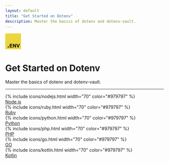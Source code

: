 ```yaml
---
layout: default
title: "Get Started on Dotenv"
description: Master the basics of dotenv and dotenv-vault.
---
```


<div class="container">
  <div class="row text-center">
    <div class="col">
      <img src="/assets/img/dotenv.svg" alt="dotenv" width="50" height="50" class="rounded mt-5">
      <h1 class="fw-extrabold mt-2 lh-1">Get Started on Dotenv</h1>
      <div class="row">
        <div class="col-lg-10 offset-lg-1">
          <p class="lead text-body-tertiary mt-2 mb-4">Master the basics of dotenv and dotenv-vault.</p>
          <span class="text-body-tertiary"><hr class=""/></span>
        </div>
      </div>
    </div>
  </div>
</div>

<div class="container mb-5">
  <div class="row">
    <div class="col-lg-10 offset-lg-1">
      <div class="row">
        <div class="col-3 my-5 text-center">
          {% include icons/nodejs.html width="70" color="#979797" %}
          <div class="mt-3">
            <a href="/start/nodejs" class="btn btn-warning btn-lg">
              Node.js
            </a>
          </div>
        </div>
        <div class="col-3 my-5 text-center">
          {% include icons/ruby.html width="70" color="#979797" %}
          <div class="mt-3">
            <a href="" class="btn btn-warning btn-lg">
              Ruby
            </a>
          </div>
        </div>
        <div class="col-3 my-5 text-center">
          {% include icons/python.html width="70" color="#979797" %}
          <div class="mt-3">
            <a href="" class="btn btn-warning btn-lg">
              Python
            </a>
          </div>
        </div>
        <div class="col-3 my-5 text-center">
          {% include icons/php.html width="70" color="#979797" %}
          <div class="mt-3">
            <a href="" class="btn btn-warning btn-lg">
              PHP
            </a>
          </div>
        </div>
        <div class="col-3 my-5 text-center">
          {% include icons/go.html width="70" color="#979797" %}
          <div class="mt-3">
            <a href="" class="btn btn-warning btn-lg">
              GO
            </a>
          </div>
        </div>
        <div class="col-3 my-5 text-center">
          {% include icons/kotlin.html width="70" color="#979797" %}
          <div class="mt-3">
            <a href="" class="btn btn-warning btn-lg">
              Kotlin
            </a>
          </div>
        </div>
      </div>
    </div>
  </div>
</div>
